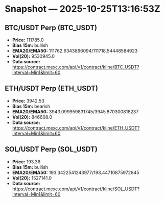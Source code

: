 # Snapshot — 2025-10-25T13:16:53Z

## BTC/USDT Perp (BTC_USDT)
- **Price:** 111785.0
- **Bias 15m:** bullish
- **EMA20/EMA50:** 111762.6343896094/111718.54448584923
- **Vol(20):** 9530945.0
- **Data source:** https://contract.mexc.com/api/v1/contract/kline/BTC_USDT?interval=Min1&limit=60

## ETH/USDT Perp (ETH_USDT)
- **Price:** 3942.53
- **Bias 15m:** bearish
- **EMA20/EMA50:** 3943.099959831745/3945.870300818237
- **Vol(20):** 846608.0
- **Data source:** https://contract.mexc.com/api/v1/contract/kline/ETH_USDT?interval=Min1&limit=60

## SOL/USDT Perp (SOL_USDT)
- **Price:** 193.36
- **Bias 15m:** bullish
- **EMA20/EMA50:** 193.3422541243977/193.44710875972845
- **Vol(20):** 1527141.0
- **Data source:** https://contract.mexc.com/api/v1/contract/kline/SOL_USDT?interval=Min1&limit=60
